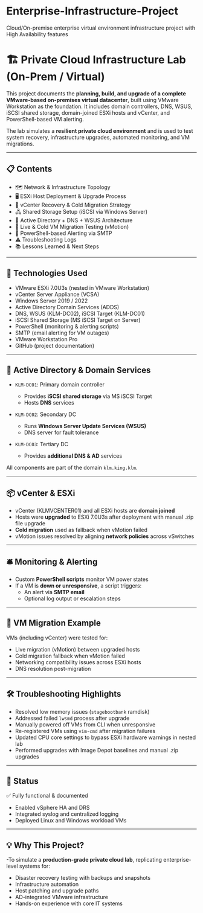 # Enterprise-Infrastructure-Project
Cloud/On-premise enterprise virtual environment infrastructure project with High Availability features

# 🏗️ Private Cloud Infrastructure Lab (On-Prem / Virtual)

This project documents the **planning, build, and upgrade of a complete VMware-based on-premises virtual datacenter**, built using VMware Workstation as the foundation. It includes domain controllers, DNS, WSUS, iSCSI shared storage, domain-joined ESXi hosts and vCenter, and PowerShell-based VM alerting.

The lab simulates a **resilient private cloud environment** and is used to test system recovery, infrastructure upgrades, automated monitoring, and VM migrations.

---

## 📋 Contents

- 🗺️ Network & Infrastructure Topology
- 🖥️ ESXi Host Deployment & Upgrade Process
- 🧠 vCenter Recovery & Cold Migration Strategy
- 🖧 Shared Storage Setup (iSCSI via Windows Server)
- 🧱 Active Directory + DNS + WSUS Architecture
- 🔄 Live & Cold VM Migration Testing (vMotion)
- 💬 PowerShell-based Alerting via SMTP
- ⚠️ Troubleshooting Logs
- 📚 Lessons Learned & Next Steps

---

## 🧰 Technologies Used

- VMware ESXi 7.0U3s (nested in VMware Workstation)
- vCenter Server Appliance (VCSA)
- Windows Server 2019 / 2022
- Active Directory Domain Services (ADDS)
- DNS, WSUS (KLM-DC02), iSCSI Target (KLM-DC01)
- iSCSI Shared Storage (MS iSCSI Target on Server)
- PowerShell (monitoring & alerting scripts)
- SMTP (email alerting for VM outages)
- VMware Workstation Pro
- GitHub (project documentation)

---

## 🧠 Active Directory & Domain Services

- `KLM-DC01`: Primary domain controller  
  - Provides **iSCSI shared storage** via MS iSCSI Target  
  - Hosts **DNS** services  

- `KLM-DC02`: Secondary DC  
  - Runs **Windows Server Update Services (WSUS)**  
  - DNS server for fault tolerance  

- `KLM-DC03`: Tertiary DC  
  - Provides **additional DNS & AD** services  

All components are part of the domain `klm.king.klm`.

---

## 📦 vCenter & ESXi

- vCenter (KLMVCENTER01) and all ESXi hosts are **domain joined**
- Hosts were **upgraded** to ESXi 7.0U3s after deployment with manual .zip file upgrade 
- **Cold migration** used as fallback when vMotion failed
- vMotion issues resolved by aligning **network policies** across vSwitches

---

## 🛎️ Monitoring & Alerting

- Custom **PowerShell scripts** monitor VM power states
- If a VM is **down or unresponsive**, a script triggers:
  - An alert via **SMTP email**
  - Optional log output or escalation steps

---

## 🔄 VM Migration Example

VMs (including vCenter) were tested for:
- Live migration (vMotion) between upgraded hosts
- Cold migration fallback when vMotion failed
- Networking compatibility issues across ESXi hosts
- DNS resolution post-migration

---

## 🛠 Troubleshooting Highlights

- Resolved low memory issues (`stagebootbank` ramdisk)
- Addressed failed `lwsmd` process after upgrade
- Manually powered off VMs from CLI when unresponsive
- Re-registered VMs using `vim-cmd` after migration failures
- Updated CPU core settings to bypass ESXi hardware warnings in nested lab
- Performed upgrades with Image Depot baselines and manual .zip upgrades

---

## 📝 Status

✅ Fully functional & documented  
- Enabled vSphere HA and DRS
- Integrated syslog and centralized logging  
- Deployed Linux and Windows workload VMs

---

## 💡 Why This Project?

-To simulate a **production-grade private cloud lab**, replicating enterprise-level systems for:
- Disaster recovery testing with backups and snapshots 
- Infrastructure automation  
- Host patching and upgrade paths  
- AD-integrated VMware infrastructure  
- Hands-on experience with core IT systems
